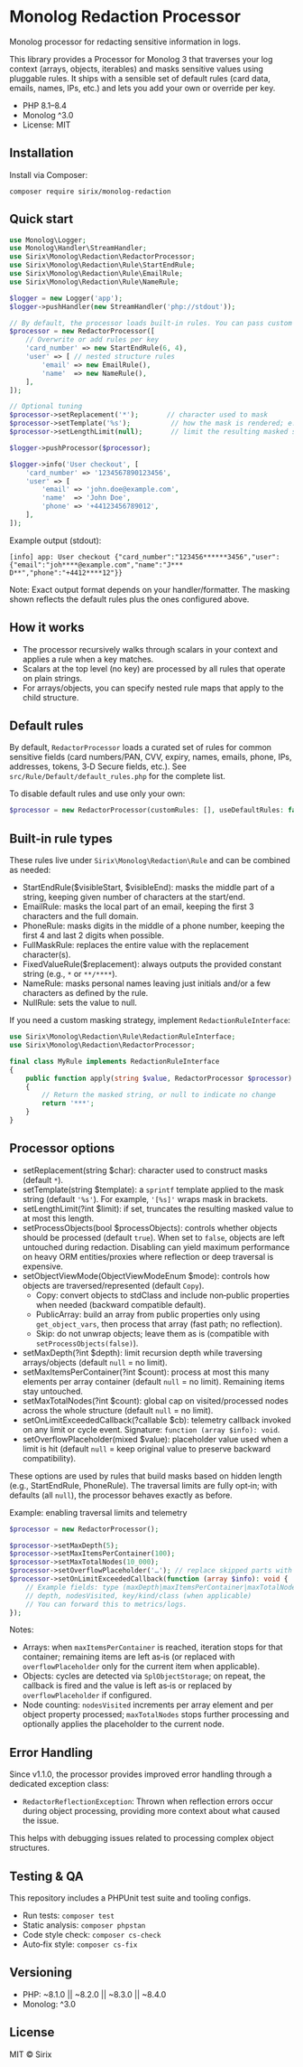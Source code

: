 # Monolog Redaction Processor

Monolog processor for redacting sensitive information in logs.

This library provides a Processor for Monolog 3 that traverses your log context (arrays, objects, iterables) and masks sensitive values using pluggable rules. It ships with a sensible set of default rules (card data, emails, names, IPs, etc.) and lets you add your own or override per key.

- PHP 8.1–8.4
- Monolog ^3.0
- License: MIT

## Installation

Install via Composer:

```
composer require sirix/monolog-redaction
```

## Quick start

```php
use Monolog\Logger;
use Monolog\Handler\StreamHandler;
use Sirix\Monolog\Redaction\RedactorProcessor;
use Sirix\Monolog\Redaction\Rule\StartEndRule;
use Sirix\Monolog\Redaction\Rule\EmailRule;
use Sirix\Monolog\Redaction\Rule\NameRule;

$logger = new Logger('app');
$logger->pushHandler(new StreamHandler('php://stdout'));

// By default, the processor loads built‑in rules. You can pass custom rules below.
$processor = new RedactorProcessor([
    // Overwrite or add rules per key
    'card_number' => new StartEndRule(6, 4),
    'user' => [ // nested structure rules
        'email' => new EmailRule(),
        'name'  => new NameRule(),
    ],
]);

// Optional tuning
$processor->setReplacement('*');       // character used to mask
$processor->setTemplate('%s');          // how the mask is rendered; e.g. '[%s]' to wrap
$processor->setLengthLimit(null);       // limit the resulting masked string length (or null for no limit)

$logger->pushProcessor($processor);

$logger->info('User checkout', [
    'card_number' => '1234567890123456',
    'user' => [
        'email' => 'john.doe@example.com',
        'name'  => 'John Doe',
        'phone' => '+44123456789012',
    ],
]);
```

Example output (stdout):

```
[info] app: User checkout {"card_number":"123456******3456","user":{"email":"joh****@example.com","name":"J*** D**","phone":"+4412****12"}}
```

Note: Exact output format depends on your handler/formatter. The masking shown reflects the default rules plus the ones configured above.

## How it works

- The processor recursively walks through scalars in your context and applies a rule when a key matches.
- Scalars at the top level (no key) are processed by all rules that operate on plain strings.
- For arrays/objects, you can specify nested rule maps that apply to the child structure.

## Default rules

By default, `RedactorProcessor` loads a curated set of rules for common sensitive fields (card numbers/PAN, CVV, expiry, names, emails, phone, IPs, addresses, tokens, 3‑D Secure fields, etc.). See `src/Rule/Default/default_rules.php` for the complete list.

To disable default rules and use only your own:

```php
$processor = new RedactorProcessor(customRules: [], useDefaultRules: false);
```

## Built‑in rule types

These rules live under `Sirix\Monolog\Redaction\Rule` and can be combined as needed:

- StartEndRule($visibleStart, $visibleEnd): masks the middle part of a string, keeping given number of characters at the start/end.
- EmailRule: masks the local part of an email, keeping the first 3 characters and the full domain.
- PhoneRule: masks digits in the middle of a phone number, keeping the first 4 and last 2 digits when possible.
- FullMaskRule: replaces the entire value with the replacement character(s).
- FixedValueRule($replacement): always outputs the provided constant string (e.g., `*` or `**/****`).
- NameRule: masks personal names leaving just initials and/or a few characters as defined by the rule.
- NullRule: sets the value to null.

If you need a custom masking strategy, implement `RedactionRuleInterface`:

```php
use Sirix\Monolog\Redaction\Rule\RedactionRuleInterface;
use Sirix\Monolog\Redaction\RedactorProcessor;

final class MyRule implements RedactionRuleInterface
{
    public function apply(string $value, RedactorProcessor $processor): ?string
    {
        // Return the masked string, or null to indicate no change
        return '***';
    }
}
```

## Processor options

- setReplacement(string $char): character used to construct masks (default `*`).
- setTemplate(string $template): a `sprintf` template applied to the mask string (default `'%s'`). For example, `'[%s]'` wraps mask in brackets.
- setLengthLimit(?int $limit): if set, truncates the resulting masked value to at most this length.
- setProcessObjects(bool $processObjects): controls whether objects should be processed (default `true`). When set to `false`, objects are left untouched during redaction. Disabling can yield maximum performance on heavy ORM entities/proxies where reflection or deep traversal is expensive.
- setObjectViewMode(ObjectViewModeEnum $mode): controls how objects are traversed/represented (default `Copy`).
  - Copy: convert objects to stdClass and include non‑public properties when needed (backward compatible default).
  - PublicArray: build an array from public properties only using `get_object_vars`, then process that array (fast path; no reflection).
  - Skip: do not unwrap objects; leave them as is (compatible with `setProcessObjects(false)`).
- setMaxDepth(?int $depth): limit recursion depth while traversing arrays/objects (default `null` = no limit).
- setMaxItemsPerContainer(?int $count): process at most this many elements per array container (default `null` = no limit). Remaining items stay untouched.
- setMaxTotalNodes(?int $count): global cap on visited/processed nodes across the whole structure (default `null` = no limit).
- setOnLimitExceededCallback(?callable $cb): telemetry callback invoked on any limit or cycle event. Signature: `function (array $info): void`.
- setOverflowPlaceholder(mixed $value): placeholder value used when a limit is hit (default `null` = keep original value to preserve backward compatibility).

These options are used by rules that build masks based on hidden length (e.g., StartEndRule, PhoneRule). The traversal limits are fully opt‑in; with defaults (all `null`), the processor behaves exactly as before.

Example: enabling traversal limits and telemetry

```php
$processor = new RedactorProcessor();

$processor->setMaxDepth(5);
$processor->setMaxItemsPerContainer(100);
$processor->setMaxTotalNodes(10_000);
$processor->setOverflowPlaceholder('…'); // replace skipped parts with an ellipsis
$processor->setOnLimitExceededCallback(function (array $info): void {
    // Example fields: type (maxDepth|maxItemsPerContainer|maxTotalNodes|cycle),
    // depth, nodesVisited, key/kind/class (when applicable)
    // You can forward this to metrics/logs.
});
```

Notes:
- Arrays: when `maxItemsPerContainer` is reached, iteration stops for that container; remaining items are left as‑is (or replaced with `overflowPlaceholder` only for the current item when applicable).
- Objects: cycles are detected via `SplObjectStorage`; on repeat, the callback is fired and the value is left as‑is or replaced by `overflowPlaceholder` if configured.
- Node counting: `nodesVisited` increments per array element and per object property processed; `maxTotalNodes` stops further processing and optionally applies the placeholder to the current node.

## Error Handling

Since v1.1.0, the processor provides improved error handling through a dedicated exception class:

- `RedactorReflectionException`: Thrown when reflection errors occur during object processing, providing more context about what caused the issue.

This helps with debugging issues related to processing complex object structures.

## Testing & QA

This repository includes a PHPUnit test suite and tooling configs.

- Run tests: `composer test`
- Static analysis: `composer phpstan`
- Code style check: `composer cs-check`
- Auto‑fix style: `composer cs-fix`

## Versioning

- PHP: ~8.1.0 || ~8.2.0 || ~8.3.0 || ~8.4.0
- Monolog: ^3.0

## License

MIT © Sirix
